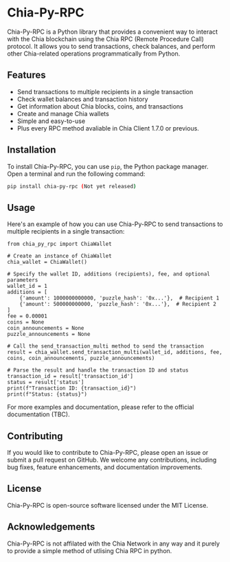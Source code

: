 # Chia-Py-RPC

Chia-Py-RPC is a Python library that provides a convenient way to interact with the Chia blockchain using the Chia RPC (Remote Procedure Call) protocol. It allows you to send transactions, check balances, and perform other Chia-related operations programmatically from Python.

## Features

- Send transactions to multiple recipients in a single transaction
- Check wallet balances and transaction history
- Get information about Chia blocks, coins, and transactions
- Create and manage Chia wallets
- Simple and easy-to-use
- Plus every RPC method avaliable in Chia Client 1.7.0 or previous.

## Installation

To install Chia-Py-RPC, you can use `pip`, the Python package manager. Open a terminal and run the following command:

```bash
pip install chia-py-rpc (Not yet released)
```

## Usage
Here's an example of how you can use Chia-Py-RPC to send transactions to multiple recipients in a single transaction:

```
from chia_py_rpc import ChiaWallet

# Create an instance of ChiaWallet
chia_wallet = ChiaWallet()

# Specify the wallet ID, additions (recipients), fee, and optional parameters
wallet_id = 1
additions = [
    {'amount': 1000000000000, 'puzzle_hash': '0x...'},  # Recipient 1
    {'amount': 500000000000, 'puzzle_hash': '0x...'},  # Recipient 2
]
fee = 0.00001
coins = None
coin_announcements = None
puzzle_announcements = None

# Call the send_transaction_multi method to send the transaction
result = chia_wallet.send_transaction_multi(wallet_id, additions, fee, coins, coin_announcements, puzzle_announcements)

# Parse the result and handle the transaction ID and status
transaction_id = result['transaction_id']
status = result['status']
print(f"Transaction ID: {transaction_id}")
print(f"Status: {status}")
```

For more examples and documentation, please refer to the official documentation (TBC).

## Contributing
If you would like to contribute to Chia-Py-RPC, please open an issue or submit a pull request on GitHub. We welcome any contributions, including bug fixes, feature enhancements, and documentation improvements.

## License
Chia-Py-RPC is open-source software licensed under the MIT License.

## Acknowledgements
Chia-Py-RPC is not affilated with the Chia Network in any way and it purely to provide a simple method of utlising Chia RPC in python.
